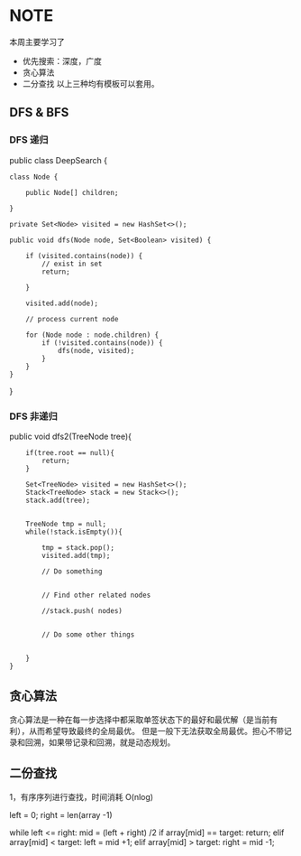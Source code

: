 # NOTE

本周主要学习了

- 优先搜索：深度，广度
- 贪心算法
- 二分查找
  以上三种均有模板可以套用。

## DFS & BFS

### DFS 递归

public class DeepSearch {

    class Node {

        public Node[] children;

    }

    private Set<Node> visited = new HashSet<>();

    public void dfs(Node node, Set<Boolean> visited) {

        if (visited.contains(node)) {
            // exist in set
            return;

        }

        visited.add(node);

        // process current node

        for (Node node : node.children) {
            if (!visited.contains(node)) {
                dfs(node, visited);
            }
        }
    }

}

### DFS 非递归

public void dfs2(TreeNode tree){

        if(tree.root == null){
            return;
        }

        Set<TreeNode> visited = new HashSet<>();
        Stack<TreeNode> stack = new Stack<>();
        stack.add(tree);


        TreeNode tmp = null;
        while(!stack.isEmpty()){

            tmp = stack.pop();
            visited.add(tmp);

            // Do something


            // Find other related nodes

            //stack.push( nodes)


            // Do some other things


        }
    }

## 贪心算法

贪心算法是一种在每一步选择中都采取单签状态下的最好和最优解（是当前有利），从而希望导致最终的全局最优。 但是一般下无法获取全局最优。担心不带记录和回溯，如果带记录和回溯，就是动态规划。

## 二份查找

1，有序序列进行查找，时间消耗 O(nlog)

left = 0;
right = len(array -1)

while left <= right:
mid = (left + right) /2
if array[mid] == target:
return;
elif array[mid] < target:
left = mid +1;
elif array[mid] > target:
right = mid -1;
